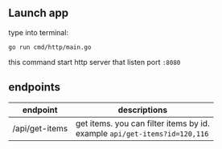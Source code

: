 ## Launch app
type into terminal:
```shell
go run cmd/http/main.go
```

this command start http server that listen port `:8080`

## endpoints

| endpoint       | descriptions                                                                  |
|----------------|-------------------------------------------------------------------------------|
| /api/get-items | get items. you can filter items by id.<br/>example `api/get-items?id=120,116` |
